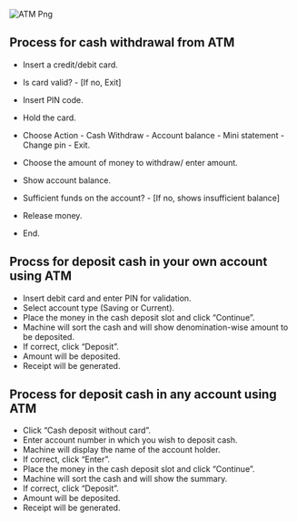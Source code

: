 ![ATM Png](https://user-images.githubusercontent.com/94282403/142878922-7fb11998-356e-43e5-897b-365e6f77bd33.jpg)
## Process for cash withdrawal from ATM
- Insert a credit/debit card.
- Is card valid? - [If no, Exit]
                  
- Insert PIN code.
- Hold the card.
- Choose Action - Cash Withdraw - Account balance - Mini statement - Change pin - Exit.
                  
- Choose the amount of money to withdraw/ enter amount.
- Show account balance.
- Sufficient funds on the account? - [If no, shows insufficient balance]
- Release money.
- End.
 
## Procss for deposit cash  in your own account using ATM

- Insert debit card and enter PIN for validation.
- Select account type (Saving or Current).
- Place the money in the cash deposit slot and click “Continue”.
- Machine will sort the cash and will show denomination-wise amount to be deposited.
- If correct, click “Deposit”.
- Amount will be deposited.
- Receipt will be generated.

## Process for deposit cash in any account using ATM
- Click “Cash deposit without card”.
- Enter account number in which you wish to deposit cash.
- Machine will display the name of the account holder.
- If correct, click “Enter”.
- Place the money in the cash deposit slot and click “Continue”.
- Machine will sort the cash and will show the summary.
- If correct, click “Deposit”.
- Amount will be deposited.
- Receipt will be generated.

